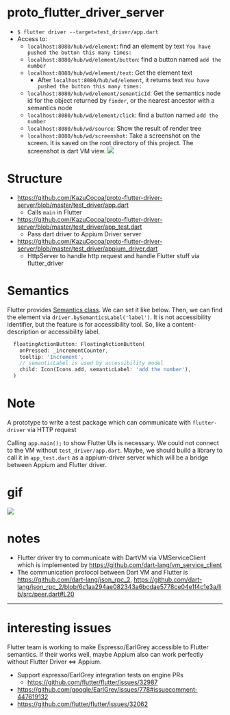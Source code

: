 # proto_flutter_driver_server

- `$ flutter driver --target=test_driver/app.dart`
- Access to:
    - `localhost:8080/hub/wd/element`: find an element by text `You have pushed the button this many times:`
    - `localhost:8080/hub/wd/element/button`: find a button named `add the number`
    - `localhost:8080/hub/wd/element/text`: Get the element text
        - After `localhost:8080/hub/wd/element`, it returns text `You have pushed the button this many times:`
    - `localhost:8080/hub/wd/element/semanticId`: Get the semantics node id for the object returned by `finder`, or the nearest ancestor with a semantics node
    - `localhost:8080/hub/wd/element/click`: find a button named `add the number`
    - `localhost:8080/hub/wd/source`: Show the result of render tree
    - `localhost:8080/hub/wd/screenshot`: Take a screenshot on the screen. It is saved on the root directory of this project. The screenshot is dart VM view.
        <img src="https://user-images.githubusercontent.com/5511591/61727173-d40bc780-adad-11e9-89f2-b09235253283.png" with=300>

# Structure
- https://github.com/KazuCocoa/proto-flutter-driver-server/blob/master/test_driver/app.dart
    - Calls `main` in Flutter
- https://github.com/KazuCocoa/proto-flutter-driver-server/blob/master/test_driver/app_test.dart
    - Pass dart driver to Appium Driver server
- https://github.com/KazuCocoa/proto-flutter-driver-server/blob/master/test_driver/appium_driver.dart
    - HttpServer to handle http request and handle Flutter stuff via flutter_driver

# Semantics
Flutter provides [Semantics class](https://api.flutter.dev/flutter/widgets/Semantics-class.html).
We can set it like below. Then, we can find the element via `driver.bySemanticsLabel('label')`.
It is not accessibility identifier, but the feature is for accessibility tool. So, like a content-description or accessibility label.

```dart
  floatingActionButton: FloatingActionButton(
    onPressed: _incrementCounter,
    tooltip: 'Increment',
    // semanticLabel is used by accessibility model
    child: Icon(Icons.add, semanticLabel: 'add the number'),
  )
```

# Note
A prototype to write a test package which can communicate with `flutter-driver` via HTTP request

Calling `app.main();` to show Flutter UIs is necessary. We could not connect to the VM without `test_driver/app.dart`.
Maybe, we should build a library to call it in `app_test.dart` as a appium-driver server
which will be a bridge between Appium and Flutter driver.

# gif

![](https://user-images.githubusercontent.com/5511591/58382819-f54c7380-8009-11e9-8d3b-9bef3dcbfc18.gif)

# notes

- Flutter driver try to communicate with DartVM via VMServiceClient which is implemented by https://github.com/dart-lang/vm_service_client
- The communication protocol between Dart VM and Flutter is https://github.com/dart-lang/json_rpc_2, https://github.com/dart-lang/json_rpc_2/blob/6c1aa294ae082343a6bcdae5778ce04e1f4c1e3a/lib/src/peer.dart#L20

----

# interesting issues
Flutter team is working to make Espresso/EarlGrey accessible to Flutter semantics.
If their works well, maybe Appium also can work perfectly without Flutter Driver <=> Appium.


- Support espresso/EarlGrey integration tests on engine PRs
    - https://github.com/flutter/flutter/issues/32987
- https://github.com/google/EarlGrey/issues/778#issuecomment-447619132
- https://github.com/flutter/flutter/issues/32062